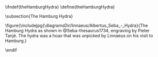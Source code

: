 \ifndef{theHamburgHydra}
\define{theHamburgHydra}

\subsection{The Hamburg Hydra}

\figure{\includejpg{\diagramsDir/linnaeus/Albertus_Seba_-_Hydra}{The Hamburg Hydra as shown in @Seba-thesaurus1734, engraving by Pieter Tanjé. The hydra was a hoax that was unpicked by Linnaeus on his visit to Hamburg.}

\endif
